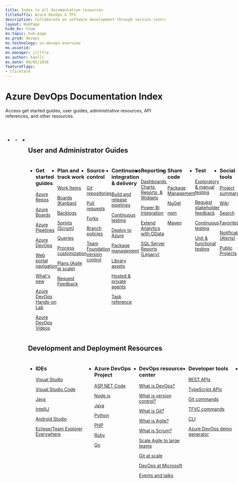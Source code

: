 ```yaml
---
title: Index to all documentation resources 
titleSuffix: Azure DevOps & TFS
description: Collaborate on software development through version control, work tracking, and continuous integration and delivery with Azure DevOps and Team Foundation Server
layout: HubPage 
hide_bc: true
ms.topic: hub-page
ms.prod: devops 
ms.technology: vs-devops-overview 
ms.assetid:  
ms.manager: jillfra 
ms.author: kaelli 
ms.date: 09/05/2018
featureFlags:
- clicktale 
---
```


<div id="main" class="v2">
    <div class="container">
        <h1>Azure DevOps Documentation Index</h1>
        <p>Access get started guides, user guides, administrative resources, API references, and other resources.</p>
        <p style="height: 30px;">&nbsp;</p>
        <ul class="pivots">
            <li>
                <a href="#index"></a>
                <ul id="index">
                    <li class="panelItem" data-index="0">
                        <a class="singlePanelNavItem selected" style="display: none" href="#indexA" data-linktype="self-bookmark"></a>
                        <ul class="panelContent singlePanelContent" id="indexA" style="margin-top: 0px; display: flex; float: left; border: none;">
                            <li class="fullSpan">
                                <h2 style="float: left; display: flex;">User and Administrator Guides</h2><br/>                                <a href="#index2"></a>
                                <ul id="index2" class="cardsW cols cols4 panelContent singlePanelContent" style="float: left; display: flex!important;">
                                    <li>
                                        <div class="cardSize">
                                            <div class="cardPadding">
                                                <div class="card">
                                                    <div class="cardText">
                                                        <h3>Get started guides</h3>
                                                        <p><a href="/azure/devops/repos/get-started/index">Azure Repos</a></p>
                                                        <p><a href="/azure/devops/boards/get-started/index">Azure Boards</a></p>
                                                        <p><a href="/azure/devops/pipelines/get-started/pipelines-get-started">Azure Pipelines</a></p>
                                                        <p><a href="/azure/devops/user-guide/index">Azure DevOps</a></p>
                                                        <p><a href="/azure/devops/project/navigation/preview-features">Web portal navigation</a></p>
                                                        <p><a href="/azure/devops/release-notes/index">What&#39;s new</a></p>
                                                        <p><a href="https://www.azuredevopslabs.com/">Azure DevOps Hands-on Lab</a></p>
                                                        <p><a href="https://www.youtube.com/channel/UC-ikyViYMM69joIAv7dlMsA">Azure DevOps Videos</a></p>
                                                    </div>
                                                </div>
                                            </div>
                                        </div>
                                    </li>
                                    <li>
                                        <div class="cardSize">
                                            <div class="cardPadding">
                                                <div class="card">
                                                    <div class="cardText">
                                                        <h3>Plan and track work</h3>
                                                        <p><a href="/azure/devops/boards/work-items/index">Work Items</a></p>
                                                        <p><a href="/azure/devops/boards/boards/index">Boards (Kanban)</a></p>
                                                        <p><a href="/azure/devops/boards/backlogs/index">Backlogs</a></p>
                                                        <p><a href="/azure/devops/boards/sprints/index">Sprints (Scrum)</a></p>
                                                        <p><a href="/azure/devops/boards/queries/index">Queries</a></p>
                                                        <p><a href="/azure/devops/organizations/settings/work/inheritance-process-model">Process customization</a></p>
                                                        <p><a href="/azure/devops/boards/plans/index">Plans (Agile at scale)</a></p>
                                                        <p><a href="/azure/devops/project/feedback/index">Request Feedback</a></p>
                                                    </div>
                                                </div>
                                            </div>
                                        </div> 
                                    </li>
                                    <li>
                                        <div class="cardSize">
                                            <div class="cardPadding">
                                                <div class="card">
                                                    <div class="cardText">
                                                        <h3>Source control</h3>
                                                        <p><a href="/azure/devops/repos/git/index">Git repositories</a></p>
                                                        <p><a href="/azure/devops/repos/git/pull-requests-overview">Pull requests</a></p>
                                                        <p><a href="/azure/devops/repos/git/forks-overview">Forks</a></p>
                                                        <p><a href="/azure/devops/repos/git/branch-policies-overview">Branch policies</a></p>
                                                        <p><a href="/azure/devops/repos/tfvc/index">Team Foundation version control</a></p>
                                                    </div>
                                                </div>
                                            </div>
                                        </div>
                                    </li>
                                    <li>
                                        <div class="cardSize">
                                            <div class="cardPadding">
                                                <div class="card">
                                                    <div class="cardText">
                                                        <h3>Continuous integration &amp; delivery</h3>
                                                        <p><a href="/azure/devops/pipelines/index">Build and release pipelines</a></p>
                                                        <p><a href="/azure/devops/pipelines/languages/dotnet-core#run-your-tests">Continuous testing</a></p>
                                                        <p><a href="/azure/devops/deploy-azure/index">Deploy to Azure</a></p>
                                                        <p><a href="/azure/devops/artifacts/index">Package management</a></p>
                                                        <p><a href="/azure/devops/pipelines/library/index">Library assets</a></p>
                                                        <p><a href="/azure/devops/pipelines/agents/agents">Hosted &amp; private agents</a></p>
                                                        <p><a href="/azure/devops/pipelines/tasks">Task reference</a></p>
                                                    </div>
                                                </div>
                                            </div>
                                        </div>
                                    </li>
                                    <li>
                                        <div class="cardSize">
                                            <div class="cardPadding">
                                                <div class="card">
                                                    <div class="cardText">
                                                        <h3>Reporting</h3>
                                                        <p><a href="/azure/devops/report/dashboards/index">Dashboards, Charts, Reports, &amp; Widgets</a></p>
                                                        <p><a href="/azure/devops/report/powerbi/index">Power BI Integration</a></p>
                                                        <p><a href="/azure/devops/report/extend-analytics/index">Extend Analytics with OData</a></p>
                                                        <p><a href="/azure/devops/report/sql-reports/index">SQL Server Reports (Legacy)</a></p>
                                                    </div>
                                                </div>
                                            </div>
                                        </div> 
                                    </li>
                                    <li>
                                        <div class="cardSize">
                                            <div class="cardPadding">
                                                <div class="card">
                                                    <div class="cardText">
                                                        <h3>Share code</h3>
                                                        <p><a href="/azure/devops/artifacts/overview">Package Management</a></p>
                                                        <p><a href="/azure/devops/artifacts/get-started-nuget">NuGet</a></p>
                                                        <p><a href="/azure/devops/artifacts/get-started-npm">npm</a></p>
                                                        <p><a href="/azure/devops/artifacts/get-started-maven">Maven</a></p>
                                                    </div>
                                                </div>
                                            </div>
                                        </div>
                                    </li>
                                    <li>
                                        <div class="cardSize">
                                            <div class="cardPadding">
                                                <div class="card">
                                                    <div class="cardText">
                                                        <h3>Test</h3>
                                                        <p><a href="/azure/devops/test/index">Exploratory &amp; manual testing</a></p>
                                                        <p><a href="/azure/devops/project/feedback/index">Request stakeholder feedback</a></p>
                                                        <p><a href="/azure/devops/pipelines/languages/dotnet-core#run-your-tests">Continuous testing</a></p>
                                                        <p><a href="/visualstudio/test/unit-test-your-code">Unit &amp; functional testing</a></p>
                                                    </div>
                                                </div>
                                            </div>
                                        </div>
                                    </li>
                                    <li>
                                        <div class="cardSize">
                                            <div class="cardPadding">
                                                <div class="card">
                                                    <div class="cardText">
                                                        <h3>Social tools</h3>
                                                        <p><a href="/azure/devops/project/wiki/project-vision-status">Project summary</a></p>
                                                        <p><a href="/azure/devops/project/wiki/index">Wiki</a></p>
                                                        <p><a href="/azure/devops/project/search/index">Search</a></p>
                                                        <p><a href="/azure/devops/project/navigation/set-favorites">Favorites</a></p>
                                                        <p><a href="/azure/devops/notifications">Notifications (Alerts)</a></p>
                                                        <p><a href="/azure/devops/organizations/public/index">Public Projects</a></p>
                                                    </div>
                                                </div>
                                            </div>
                                        </div>
                                    </li>
                                    <li>
                                        <div class="cardSize">
                                            <div class="cardPadding">
                                                <div class="card">
                                                    <div class="cardText">
                                                        <h3>Management tools</h3>
                                                        <p><a href="/azure/devops/organizations/projects/index">Manage projects</a></p>
                                                        <p><a href="/azure/devops/organizations/settings/about-teams-and-settings">Scale &amp; configure teams</a></p>
                                                        <p><a href="/azure/devops/organizations/security/index">Security &amp; identity</a></p>
                                                        <p><a href="/azure/devops/reference/index">Customization</a></p>
                                                        <p><a href="/azure/devops/organizations/accounts/index">Manage organizations</a></p>
                                                        <p><a href="/azure/devops/billing/index">Billing</a></p>
                                                        <p><a href="/azure/devops/notifications/index">Manage notifications</a></p>
                                                        <p><a href="/tfs/index">Team Foundation Server</a></p>
                                                        <p><a href="/azure/devops/migrate">Migration &amp; Import</a></p>
                                                    </div>
                                                </div>
                                            </div>
                                        </div>
                                    </li>
                                    <li>
                                        <div class="cardSize">
                                            <div class="cardPadding">
                                                <div class="card">
                                                    <div class="cardText">
                                                        <h3>Discover, manage, and develop extensions</h3>
                                                        <p><a href="https://marketplace.visualstudio.com/azuredevops">Azure DevOps Marketplace</a></p>
                                                        <p><a href="/azure/devops/extend/index">Develop extensions</a></p>
                                                        <p><a href="/azure/devops/service-hooks/index">Service hooks</a></p>
                                                        <p><a href="/azure/devops/integrate/index">Integrate applications</a></p>
                                                    </div>
                                                </div>
                                            </div>
                                        </div>
                                    </li>
                                    <li>
                                        <div class="cardSize">
                                            <div class="cardPadding">
                                                <div class="card">
                                                    <div class="cardText">
                                                        <h3>Office integration tools</h3>
                                                        <p><a href="/azure/devops/boards/backlogs/office/bulk-add-modify-work-items-excel">Excel</a></p>
                                                        <p><a href="/azure/devops/boards/backlogs/office/create-your-backlog-tasks-using-project">Project</a></p>
                                                        <p><a href="/azure/devops/boards/backlogs/office/storyboard-your-ideas-using-powerpoint">PowerPoint Storyboarding</a></p>
                                                    </div>
                                                </div>
                                            </div>
                                        </div> 
                                    </li>
                                </ul>
                                <p style="height: 20px;">&nbsp;</p>
                                <h2 style="float: left; display: flex;">Development and Deployment Resources</h2> 
                                <a href="#index3"></a>
                                <ul id="index3" class="cardsW cols cols4 panelContent singlePanelContent" style="float: left; display: flex!important;">
                                    <li>
                                        <div class="cardSize">
                                            <div class="cardPadding">
                                                <div class="card">
                                                    <div class="cardText">
                                                        <h3>IDEs</h3>
                                                        <p><a href="/visualstudio">Visual Studio</a></p>
                                                        <p><a href="https://code.visualstudio.com/docs">Visual Studio Code</a></p>
                                                        <p><a href="/azure/devops/java/index">Java</a></p>
                                                        <p><a href="/azure/devops/java/download-intellij-plug-in">IntelliJ</a></p>
                                                        <p><a href="/azure/devops/java/download-android-studio-plug-in">Android Studio</a></p>
                                                        <p><a href="/azure/devops/java/download-eclipse-plug-in">Eclipse/Team Explorer Everywhere</a></p>
                                                    </div>
                                                </div>
                                            </div>
                                        </div>
                                    </li>
                                    <li>
                                        <div class="cardSize">
                                            <div class="cardPadding">
                                                <div class="card">
                                                    <div class="cardText">
                                                        <h3>Azure DevOps Project</h3>
                                                        <p><a href="/azure/devops-project/azure-devops-project-aspnet-core">ASP.NET Code</a></p>
                                                        <p><a href="/azure/devops-project/azure-devops-project-nodejs">Node.js</a></p>
                                                        <p><a href="/azure/devops-project/azure-devops-project-java">Java</a></p>
                                                        <p><a href="/azure/devops-project/azure-devops-project-python">Python</a></p>
                                                        <p><a href="/azure/devops-project/azure-devops-project-php">PHP</a></p>
                                                        <p><a href="/azure/devops-project/azure-devops-project-ruby">Ruby</a></p>
                                                        <p><a href="/azure/devops-project/azure-devops-project-go">Go</a></p>
                                                    </div>
                                                </div>
                                            </div>
                                        </div> 
                                    </li>
                                    <li>
                                        <div class="cardSize">
                                            <div class="cardPadding">
                                                <div class="card">
                                                    <div class="cardText">
                                                        <h3>DevOps resource center</h3>
                                                        <p><a href="/azure/devops/learn/what-is-devops">What is DevOps?</a></p>
                                                        <p><a href="/azure/devops/learn/git/what-is-version-control">What is version control?</a></p>
                                                        <p><a href="/azure/devops/learn/git/what-is-git">What is Git?</a></p>
                                                        <p><a href="/azure/devops/learn/agile/what-is-agile">What is Agile?</a></p>
                                                        <p><a href="/azure/devops/learn/agile/what-is-scrum">What is Scrum?</a></p>
                                                        <p><a href="/azure/devops/learn/agile/scale-agile-large-teams">Scale Agile to large teams</a></p>
                                                        <p><a href="/azure/devops/learn/git/git-at-scale">Git at scale</a></p>
                                                        <p><a href="/azure/devops/learn/devops-at-microsoft/">DevOps at Microsoft</a></p>
                                                        <p><a href="/azure/devops/learn/events-and-talks/">Events and talks</a></p>
                                                    </div>
                                                </div>
                                            </div>
                                        </div>
                                    </li>
                                    <li>
                                        <div class="cardSize">
                                            <div class="cardPadding">
                                                <div class="card">
                                                    <div class="cardText">
                                                        <h3>Developer tools</h3>
                                                        <p><a href="/rest/api/vsts/">REST APIs</a></p>
                                                        <p><a href="https://www.visualstudio.com/docs/integrate/extensions/reference/client/core-sdk">TypeScript APIs</a></p>
                                                        <p><a href="/azure/devops/repos/git/command-prompt">Git commands</a></p>
                                                        <p><a href="/azure/devops/repos/tfvc/use-team-foundation-version-control-commands">TFVC commands</a></p>
                                                        <p><a href="/azure/devops/cli">CLI</a></p>
                                                        <p><a href="/azure/devops/demo-gen">Azure DevOps demo generator</a></p>
                                                    </div>
                                                </div>
                                            </div>
                                        </div>
                                    </li>
                                    <li>
                                        <div class="cardSize">
                                            <div class="cardPadding">
                                                <div class="card">
                                                    <div class="cardText">
                                                        <h3>Task-specific clients</h3>
                                                        <p><a href="/azure/devops/test/provide-stakeholder-feedback">Test &amp; Feedback extension</a></p>
                                                        <p><a href="/azure/devops/project/feedback/give-feedback">Microsoft Feedback Client</a></p>
                                                    </div>
                                                </div>
                                            </div>
                                        </div>
                                    </li>
                                    <li>
                                        <div class="cardSize">
                                            <div class="cardPadding">
                                                <div class="card">
                                                    <div class="cardText">
                                                        <h3>Web app deployment</h3>
                                                        <p><a href="/azure/devops/pipelines/targets/webapp">Azure Web App Deployment</a></p>
                                                        <p><a href="/azure/devops/pipelines/apps/cd/deploy-webdeploy-iis-deploygroups">Windows Virtual Machine</a></p>
                                                        <p><a href="/azure/devops/pipelines/apps/cd/deploy-docker-webapp">Azure Web App for Containers</a></p>
                                                    </div>
                                                </div>
                                            </div>
                                        </div> 
                                    </li>
                            </li>
                        </ul>
                    </li>
                </ul>
            </li>
        </ul>
    </div>
</div>
